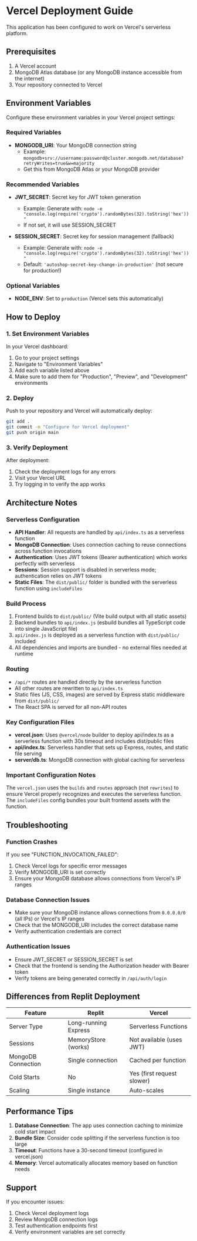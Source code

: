 # Vercel Deployment Guide

This application has been configured to work on Vercel's serverless platform.

## Prerequisites

1. A Vercel account
2. MongoDB Atlas database (or any MongoDB instance accessible from the internet)
3. Your repository connected to Vercel

## Environment Variables

Configure these environment variables in your Vercel project settings:

### Required Variables

- **MONGODB_URI**: Your MongoDB connection string
  - Example: `mongodb+srv://username:password@cluster.mongodb.net/database?retryWrites=true&w=majority`
  - Get this from MongoDB Atlas or your MongoDB provider

### Recommended Variables

- **JWT_SECRET**: Secret key for JWT token generation
  - Example: Generate with: `node -e "console.log(require('crypto').randomBytes(32).toString('hex'))"`
  - If not set, it will use SESSION_SECRET

- **SESSION_SECRET**: Secret key for session management (fallback)
  - Example: Generate with: `node -e "console.log(require('crypto').randomBytes(32).toString('hex'))"`
  - Default: `'autoshop-secret-key-change-in-production'` (not secure for production!)

### Optional Variables

- **NODE_ENV**: Set to `production` (Vercel sets this automatically)

## How to Deploy

### 1. Set Environment Variables

In your Vercel dashboard:
1. Go to your project settings
2. Navigate to "Environment Variables"
3. Add each variable listed above
4. Make sure to add them for "Production", "Preview", and "Development" environments

### 2. Deploy

Push to your repository and Vercel will automatically deploy:

```bash
git add .
git commit -m "Configure for Vercel deployment"
git push origin main
```

### 3. Verify Deployment

After deployment:
1. Check the deployment logs for any errors
2. Visit your Vercel URL
3. Try logging in to verify the app works

## Architecture Notes

### Serverless Configuration

- **API Handler**: All requests are handled by `api/index.ts` as a serverless function
- **MongoDB Connection**: Uses connection caching to reuse connections across function invocations
- **Authentication**: Uses JWT tokens (Bearer authentication) which works perfectly with serverless
- **Sessions**: Session support is disabled in serverless mode; authentication relies on JWT tokens
- **Static Files**: The `dist/public/` folder is bundled with the serverless function using `includeFiles`

### Build Process

1. Frontend builds to `dist/public/` (Vite build output with all static assets)
2. Backend bundles to `api/index.js` (esbuild bundles all TypeScript code into single JavaScript file)
3. `api/index.js` is deployed as a serverless function with `dist/public/` included
4. All dependencies and imports are bundled - no external files needed at runtime

### Routing

- `/api/*` routes are handled directly by the serverless function
- All other routes are rewritten to `api/index.ts` 
- Static files (JS, CSS, images) are served by Express static middleware from `dist/public/`
- The React SPA is served for all non-API routes

### Key Configuration Files

- **vercel.json**: Uses `@vercel/node` builder to deploy api/index.ts as a serverless function with 30s timeout and includes dist/public files
- **api/index.ts**: Serverless handler that sets up Express, routes, and static file serving
- **server/db.ts**: MongoDB connection with global caching for serverless

### Important Configuration Notes

The `vercel.json` uses the `builds` and `routes` approach (not `rewrites`) to ensure Vercel properly recognizes and executes the serverless function. The `includeFiles` config bundles your built frontend assets with the function.

## Troubleshooting

### Function Crashes

If you see "FUNCTION_INVOCATION_FAILED":
1. Check Vercel logs for specific error messages
2. Verify MONGODB_URI is set correctly
3. Ensure your MongoDB database allows connections from Vercel's IP ranges

### Database Connection Issues

- Make sure your MongoDB instance allows connections from `0.0.0.0/0` (all IPs) or Vercel's IP ranges
- Check that the MONGODB_URI includes the correct database name
- Verify authentication credentials are correct

### Authentication Issues

- Ensure JWT_SECRET or SESSION_SECRET is set
- Check that the frontend is sending the Authorization header with Bearer token
- Verify tokens are being generated correctly in `/api/auth/login`

## Differences from Replit Deployment

| Feature | Replit | Vercel |
|---------|--------|--------|
| Server Type | Long-running Express | Serverless Functions |
| Sessions | MemoryStore (works) | Not available (uses JWT) |
| MongoDB Connection | Single connection | Cached per function |
| Cold Starts | No | Yes (first request slower) |
| Scaling | Single instance | Auto-scales |

## Performance Tips

1. **Database Connection**: The app uses connection caching to minimize cold start impact
2. **Bundle Size**: Consider code splitting if the serverless function is too large
3. **Timeout**: Functions have a 30-second timeout (configured in vercel.json)
4. **Memory**: Vercel automatically allocates memory based on function needs

## Support

If you encounter issues:
1. Check Vercel deployment logs
2. Review MongoDB connection logs
3. Test authentication endpoints first
4. Verify environment variables are set correctly
